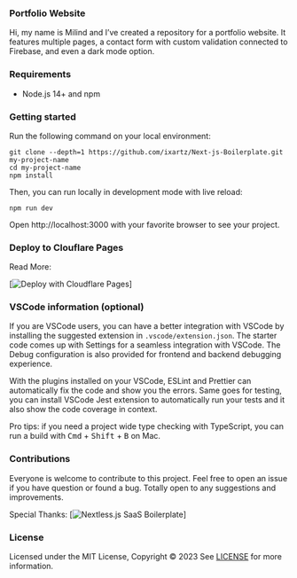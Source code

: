 ### Portfolio Website

Hi, my name is Milind and I’ve created a repository for a portfolio website. It features multiple pages, a contact form with custom validation connected to Firebase, and even a dark mode option.

### Requirements

- Node.js 14+ and npm

### Getting started

Run the following command on your local environment:

```shell
git clone --depth=1 https://github.com/ixartz/Next-js-Boilerplate.git my-project-name
cd my-project-name
npm install
```

Then, you can run locally in development mode with live reload:

```shell
npm run dev
```

Open http://localhost:3000 with your favorite browser to see your project.

### Deploy to Clouflare Pages

Read More:

[![Deploy with Cloudflare Pages](https://developers.cloudflare.com/pages/framework-guides/deploy-anything/)]

### VSCode information (optional)

If you are VSCode users, you can have a better integration with VSCode by installing the suggested extension in `.vscode/extension.json`. The starter code comes up with Settings for a seamless integration with VSCode. The Debug configuration is also provided for frontend and backend debugging experience.

With the plugins installed on your VSCode, ESLint and Prettier can automatically fix the code and show you the errors. Same goes for testing, you can install VSCode Jest extension to automatically run your tests and it also show the code coverage in context.

Pro tips: if you need a project wide type checking with TypeScript, you can run a build with <kbd>Cmd</kbd> + <kbd>Shift</kbd> + <kbd>B</kbd> on Mac.

### Contributions

Everyone is welcome to contribute to this project. Feel free to open an issue if you have question or found a bug. Totally open to any suggestions and improvements.

<!-- add https://nextlessjs.com/ -->
Special Thanks: [![Nextless.js SaaS Boilerplate](https://nextlessjs.com/)]


### License

Licensed under the MIT License, Copyright © 2023
See [LICENSE](LICENSE) for more information.